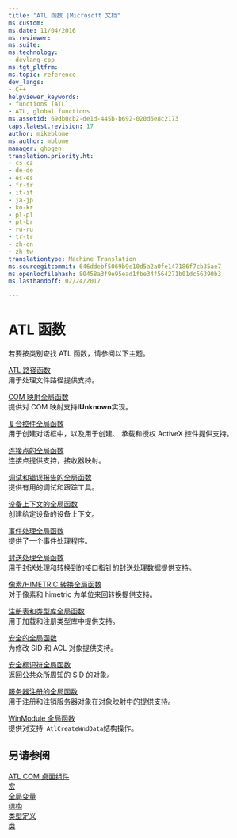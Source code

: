 ```yaml
---
title: "ATL 函数 |Microsoft 文档"
ms.custom: 
ms.date: 11/04/2016
ms.reviewer: 
ms.suite: 
ms.technology:
- devlang-cpp
ms.tgt_pltfrm: 
ms.topic: reference
dev_langs:
- C++
helpviewer_keywords:
- functions [ATL]
- ATL, global functions
ms.assetid: 69db0cb2-de1d-445b-b692-020d6e8c2173
caps.latest.revision: 17
author: mikeblome
ms.author: mblome
manager: ghogen
translation.priority.ht:
- cs-cz
- de-de
- es-es
- fr-fr
- it-it
- ja-jp
- ko-kr
- pl-pl
- pt-br
- ru-ru
- tr-tr
- zh-cn
- zh-tw
translationtype: Machine Translation
ms.sourcegitcommit: 646ddebf5069b9e10d5a2a0fe147186f7cb35ae7
ms.openlocfilehash: 80458a3f9e95ead1fbe34f564271b01dc56390b3
ms.lasthandoff: 02/24/2017

---
```

# <a name="atl-functions"></a>ATL 函数


若要按类别查找 ATL 函数，请参阅以下主题。  
  
 [ATL 路径函数](../../atl/reference/com-map-global-functions.md)  
 用于处理文件路径提供支持。
 
 [COM 映射全局函数](../../atl/reference/com-map-global-functions.md)  
 提供对 COM 映射支持**IUnknown**实现。  
  
 [复合控件全局函数](../../atl/reference/composite-control-global-functions.md)  
 用于创建对话框中，以及用于创建、 承载和授权 ActiveX 控件提供支持。  
  
 [连接点的全局函数](../../atl/reference/connection-point-global-functions.md)  
 连接点提供支持，接收器映射。  
  
 [调试和错误报告的全局函数](../../atl/reference/debugging-and-error-reporting-global-functions.md)  
 提供有用的调试和跟踪工具。  
  
 [设备上下文的全局函数](../../atl/reference/device-context-global-functions.md)  
 创建给定设备的设备上下文。  
  
 [事件处理全局函数](../../atl/reference/event-handling-global-functions.md)  
 提供了一个事件处理程序。  
  
 [封送处理全局函数](../../atl/reference/marshaling-global-functions.md)  
 用于封送处理和转换到的接口指针的封送处理数据提供支持。  
  
 [像素/HIMETRIC 转换全局函数](../../atl/reference/pixel-himetric-conversion-global-functions.md)  
 对于像素和 himetric 为单位来回转换提供支持。  
  
 [注册表和类型库全局函数](../../atl/reference/registry-and-typelib-global-functions.md)  
 用于加载和注册类型库中提供支持。  
  
 [安全的全局函数](../../atl/reference/security-global-functions.md)  
 为修改 SID 和 ACL 对象提供支持。  
  
 [安全标识符全局函数](../../atl/reference/security-identifier-global-functions.md)  
 返回公共众所周知的 SID 的对象。  
  
 [服务器注册的全局函数](../../atl/reference/server-registration-global-functions.md)  
 用于注册和注销服务器对象在对象映射中的提供支持。  
  
 [WinModule 全局函数](../../atl/reference/winmodule-global-functions.md)  
 提供对支持`_AtlCreateWndData`结构操作。  
  
## <a name="see-also"></a>另请参阅  
    
 [ATL COM 桌面组件](../../atl/atl-com-desktop-components.md)   
 [宏](../../atl/reference/atl-macros.md)   
 [全局变量](../../atl/reference/atl-global-variables.md)   
 [结构](../../atl/reference/atl-structures.md)   
 [类型定义](../../atl/reference/atl-typedefs.md)   
 [类](../../atl/reference/atl-classes.md)

